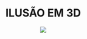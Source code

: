 <div align="center"">
  <h1>ILUSÃO EM 3D</h1>
  <img src="https://github.com/DevLabatut/ilusao_com_3D/assets/134607946/7b0b4ddd-b4c2-4792-8bc7-1d7a44d70cbe">
</div>

